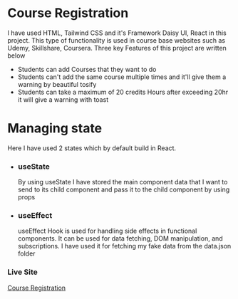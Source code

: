 # Course Registration

 I have used HTML, Tailwind CSS and it's Framework Daisy UI, React in this project. This type of functionality is used in course base websites such as Udemy, Skillshare,
Coursera. Three key Features of this project are written below
- Students can add Courses that they want to do
- Students can't add the same course multiple times and it'll give them a warning by beautiful tosify
- Students can take a maximum of 20 credits Hours after exceeding 20hr it will give a warning with toast

<h1>Managing state</h1>
Here I have used 2 states which by default build in React.
<ul>
 <li>
  <h3> useState </h3>
By using useState I have stored the main component data that I want to send to its child component and pass it to the child component by using props
 </li>
 <li>
<h3> useEffect </h3>
useEffect Hook is used for handling side effects in functional components. It can be used for data fetching, DOM manipulation, and subscriptions. I have used it for fetching my fake data from the data.json folder
 </li>
</ul>

<h3>Live Site </h3>
<a href="[url](https://6505396b1b7ad962cb86d441--dazzling-mermaid-7945e1.netlify.app/ )https://6505396b1b7ad962cb86d441--dazzling-mermaid-7945e1.netlify.app/ ">Course Registration</a>
